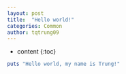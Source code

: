 ```yaml
---
layout: post
title:  "Hello world!"
categories: Common
author: tqtrung09
---
```


* content
{:toc}

```ruby
puts "Hello world, my name is Trung!"
```

